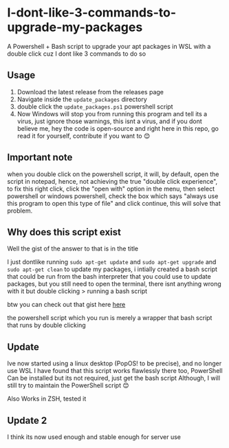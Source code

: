 # I-dont-like-3-commands-to-upgrade-my-packages
A Powershell + Bash script to upgrade your apt packages in WSL with a double click cuz I dont like 3 commands to do so

## Usage

1. Download the latest release from the releases page
2. Navigate inside the `update_packages` directory
3. double click the `update_packages.ps1` powershell script
4. Now Windows will stop you from running this program and tell its a virus, just ignore those warnings, this isnt a virus, and if you dont believe me, hey the code is open-source and right here in this repo, go read it for yourself, contribute if you want to 😊

## Important note
when you double click on the powershell script, it will, by default, open the script in notepad, hence, not achieving the true "double click experience", to fix this right click, click the "open with" option in the menu, then select powershell or windows powershell, check the box which says "always use this program to open this type of file" and click continue, this will solve that problem.

## Why does this script exist 

Well the gist of the answer to that is in the title

I just dontlike running `sudo apt-get update` and `sudo apt-get upgrade` and `sudo apt-get clean` to update my packages, i intially created a bash script that could be run from the bash interpreter that you could use to update packages, but you still need to open the terminal, there isnt anything wrong with it but double clicking > running a bash script

btw you can check out that gist here [here](https://gist.github.com/akionsight/54a0945468a0ee2a7fe479c5350b8423)

the powershell script which you run is merely a wrapper that bash script that runs by double clicking

## Update
Ive now started using a linux desktop (PopOS! to be precise), and no longer use WSL
I have found that this script works flawlessly there too, PowerShell Can be installed but its not required, just get the bash script
Although, I will still try to maintain the PowerShell script 😊

Also Works in ZSH, tested it

## Update 2 
I think its now used enough and stable enough for server use
